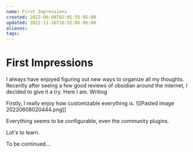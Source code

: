 ```yaml
---
name: First Impressions
created: 2022-06-08T02:01:55-05:00
updated: 2022-11-16T16:52:05-06:00
aliases: 
tags: 
---
```

# First Impressions

I always have enjoyed figuring out new ways to organize all my thoughts.  Recently after seeing a few good reviews of obsidian around the internet, I decided to give it a try.  Here I am.  Writing

Firstly, I really enjoy how customizable everything is.
![[Pasted image 20220608020444.png]]

Everything seems to be configurable, even the community plugins.

Lot's to learn.

To be continued...
